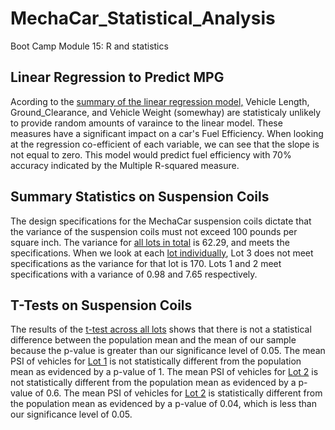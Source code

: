 # MechaCar_Statistical_Analysis
Boot Camp Module 15: R and statistics

## Linear Regression to Predict MPG
Acording to the [summary of the linear regression model,](mechaChallengeSummarySnip.PNG") Vehicle Length, Ground_Clearance, and Vehicle Weight (somewhay) are statisticaly unlikely to provide random amounts of varaince to the linear model.  These measures have a significant impact on a car's Fuel Efficiency.  When looking at the regression co-efficient of each variable, we can see that the slope is not equal to zero.  This model would predict fuel efficiency with 70% accuracy indicated by the Multiple R-squared measure.

## Summary Statistics on Suspension Coils
The design specifications for the MechaCar suspension coils dictate that the variance of the suspension coils must not exceed 100 pounds per square inch.  The variance for [all lots in total](total_summary.PNG) is 62.29, and meets the specifications.  When we look at each [lot individually](lot_summary.PNG), Lot 3 does not meet specifications as the variance for that lot is 170.  Lots 1 and 2 meet specifications with a variance of 0.98 and 7.65 respectively.

## T-Tests on Suspension Coils
The results of the [t-test across all lots](total_t.PNG) shows that there is not a statistical difference between the population mean and the mean of our sample because the p-value is greater than our significance level of 0.05.  The mean PSI of vehicles for [Lot 1](lot1_t.PNG) is not statistically different from the population mean as evidenced by a p-value of 1.  The mean PSI of vehicles for [Lot 2](lot2_t.PNG) is not statistically different from the population mean as evidenced by a p-value of 0.6.  The mean PSI of vehicles for [Lot 2](lot2_t.PNG) is statistically different from the population mean as evidenced by a p-value of 0.04, which is less than our significance level of 0.05.  